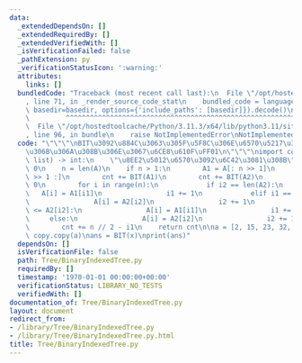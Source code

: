 ```yaml
---
data:
  _extendedDependsOn: []
  _extendedRequiredBy: []
  _extendedVerifiedWith: []
  _isVerificationFailed: false
  _pathExtension: py
  _verificationStatusIcon: ':warning:'
  attributes:
    links: []
  bundledCode: "Traceback (most recent call last):\n  File \"/opt/hostedtoolcache/Python/3.11.3/x64/lib/python3.11/site-packages/onlinejudge_verify/documentation/build.py\"\
    , line 71, in _render_source_code_stat\n    bundled_code = language.bundle(stat.path,\
    \ basedir=basedir, options={'include_paths': [basedir]}).decode()\n          \
    \         ^^^^^^^^^^^^^^^^^^^^^^^^^^^^^^^^^^^^^^^^^^^^^^^^^^^^^^^^^^^^^^^^^^^^^^^^^^^^^^^^^\n\
    \  File \"/opt/hostedtoolcache/Python/3.11.3/x64/lib/python3.11/site-packages/onlinejudge_verify/languages/python.py\"\
    , line 96, in bundle\n    raise NotImplementedError\nNotImplementedError\n"
  code: "\"\"\"\nBIT\u3092\u884C\u3063\u305F\u5F8C\u306E\u6570\u5217\u306F\u6607\u9806\
    \u306B\u306A\u308B\u306E\u3067\u6CE8\u610F\uFF01\n\"\"\"\nimport copy\n\ndef BIT(A:\
    \ list) -> int:\n    \"\u8EE2\u5012\u6570\u3092\u6C42\u3081\u308B\"\n    cnt =\
    \ 0\n    n = len(A)\n    if n > 1:\n        A1 = A[: n >> 1]\n        A2 = A[n\
    \ >> 1 :]\n        cnt += BIT(A1)\n        cnt += BIT(A2)\n        i1, i2 = 0,\
    \ 0\n        for i in range(n):\n            if i2 == len(A2):\n             \
    \   A[i] = A1[i1]\n                i1 += 1\n            elif i1 == len(A1):\n\
    \                A[i] = A2[i2]\n                i2 += 1\n            elif A1[i1]\
    \ <= A2[i2]:\n                A[i] = A1[i1]\n                i1 += 1\n       \
    \     else:\n                A[i] = A2[i2]\n                i2 += 1\n        \
    \        cnt += n // 2 - i1\n    return cnt\n\na = [2, 15, 23, 32, 7, 19]\nx =\
    \ copy.copy(a)\nans = BIT(x)\nprint(ans)"
  dependsOn: []
  isVerificationFile: false
  path: Tree/BinaryIndexedTree.py
  requiredBy: []
  timestamp: '1970-01-01 00:00:00+00:00'
  verificationStatus: LIBRARY_NO_TESTS
  verifiedWith: []
documentation_of: Tree/BinaryIndexedTree.py
layout: document
redirect_from:
- /library/Tree/BinaryIndexedTree.py
- /library/Tree/BinaryIndexedTree.py.html
title: Tree/BinaryIndexedTree.py
---
```

